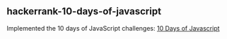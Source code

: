 ## hackerrank-10-days-of-javascript

Implemented the 10 days of JavaScript challenges:
[10 Days of Javascript](https://www.hackerrank.com/domains/tutorials/10-days-of-javascript)
